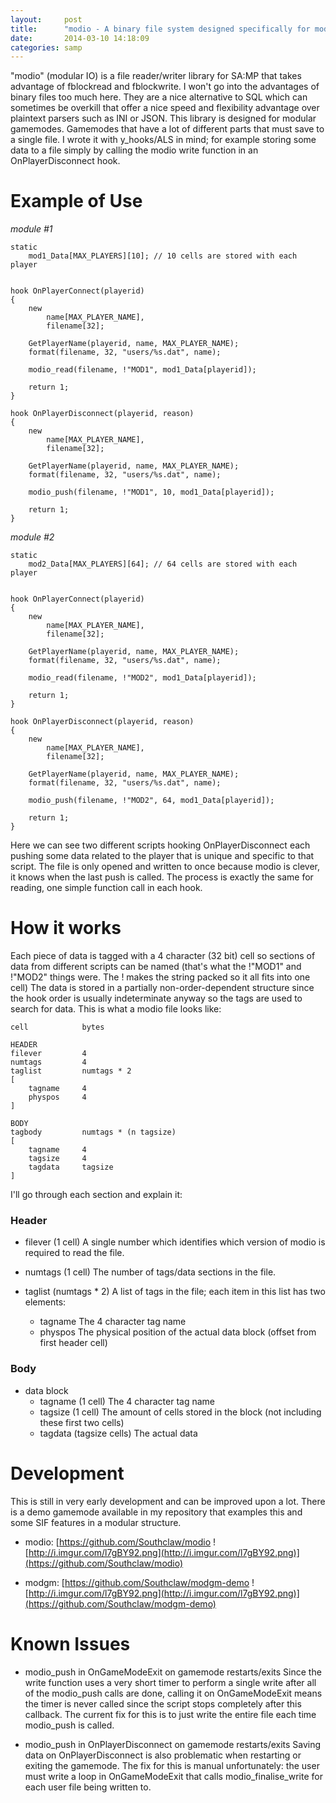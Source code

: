 ```yaml
---
layout:     post
title:      "modio - A binary file system designed specifically for modular gamemodes"
date:       2014-03-10 14:18:09
categories: samp
---
```

"modio" (modular IO) is a file reader/writer library for SA:MP that takes advantage of fblockread and fblockwrite. I won't go into the advantages of binary files too much here. They are a nice alternative to SQL which can sometimes be overkill that offer a nice speed and flexibility advantage over plaintext parsers such as INI or JSON. This library is designed for modular gamemodes. Gamemodes that have a lot of different parts that must save to a single file. I wrote it with y_hooks/ALS in mind; for example storing some data to a file simply by calling the modio write function in an OnPlayerDisconnect hook. 
<!--more-->

# Example of Use

_module #1_
    
    
    static
        mod1_Data[MAX_PLAYERS][10]; // 10 cells are stored with each player
    
    
    hook OnPlayerConnect(playerid)
    {
        new
            name[MAX_PLAYER_NAME],
            filename[32];
    
        GetPlayerName(playerid, name, MAX_PLAYER_NAME);
        format(filename, 32, "users/%s.dat", name);
    
        modio_read(filename, !"MOD1", mod1_Data[playerid]);
    
        return 1;
    }
    
    hook OnPlayerDisconnect(playerid, reason)
    {
        new
            name[MAX_PLAYER_NAME],
            filename[32];
    
        GetPlayerName(playerid, name, MAX_PLAYER_NAME);
        format(filename, 32, "users/%s.dat", name);
    
        modio_push(filename, !"MOD1", 10, mod1_Data[playerid]);
    
        return 1;
    }
    

_module #2_
    
    
    static
        mod2_Data[MAX_PLAYERS][64]; // 64 cells are stored with each player
    
    
    hook OnPlayerConnect(playerid)
    {
        new
            name[MAX_PLAYER_NAME],
            filename[32];
    
        GetPlayerName(playerid, name, MAX_PLAYER_NAME);
        format(filename, 32, "users/%s.dat", name);
    
        modio_read(filename, !"MOD2", mod1_Data[playerid]);
    
        return 1;
    }
    
    hook OnPlayerDisconnect(playerid, reason)
    {
        new
            name[MAX_PLAYER_NAME],
            filename[32];
    
        GetPlayerName(playerid, name, MAX_PLAYER_NAME);
        format(filename, 32, "users/%s.dat", name);
    
        modio_push(filename, !"MOD2", 64, mod1_Data[playerid]);
    
        return 1;
    }
    

Here we can see two different scripts hooking OnPlayerDisconnect each pushing some data related to the player that is unique and specific to that script. The file is only opened and written to once because modio is clever, it knows when the last push is called. The process is exactly the same for reading, one simple function call in each hook. 

# How it works

Each piece of data is tagged with a 4 character (32 bit) cell so sections of data from different scripts can be named (that's what the !"MOD1" and !"MOD2" things were. The ! makes the string packed so it all fits into one cell) The data is stored in a partially non-order-dependent structure since the hook order is usually indeterminate anyway so the tags are used to search for data. This is what a modio file looks like: 
    
    
    cell            bytes
    
    HEADER
    filever         4
    numtags         4
    taglist         numtags * 2
    [
        tagname     4
        physpos     4
    ]
    
    BODY
    tagbody         numtags * (n tagsize)
    [
        tagname     4
        tagsize     4
        tagdata     tagsize
    ]
    
    

I'll go through each section and explain it: 

### Header

  * filever (1 cell) A single number which identifies which version of modio is required to read the file.

  * numtags (1 cell) The number of tags/data sections in the file.

  * taglist (numtags * 2) A list of tags in the file; each item in this list has two elements: 
    * tagname The 4 character tag name
    * physpos The physical position of the actual data block (offset from first header cell)



### Body

  * data block 
    * tagname (1 cell) The 4 character tag name
    * tagsize (1 cell) The amount of cells stored in the block (not including these first two cells)
    * tagdata (tagsize cells) The actual data



# Development

This is still in very early development and can be improved upon a lot. There is a demo gamemode available in my repository that examples this and some SIF features in a modular structure. 

  * modio: [https://github.com/Southclaw/modio ![http://i.imgur.com/l7gBY92.png](http://i.imgur.com/l7gBY92.png)](https://github.com/Southclaw/modio)

  * modgm: [https://github.com/Southclaw/modgm-demo ![http://i.imgur.com/l7gBY92.png](http://i.imgur.com/l7gBY92.png)](https://github.com/Southclaw/modgm-demo)




# Known Issues

  * modio_push in OnGameModeExit on gamemode restarts/exits Since the write function uses a very short timer to perform a single write after all of the modio_push calls are done, calling it on OnGameModeExit means the timer is never called since the script stops completely after this callback. The current fix for this is to just write the entire file each time modio_push is called.

  * modio_push in OnPlayerDisconnect on gamemode restarts/exits Saving data on OnPlayerDisconnect is also problematic when restarting or exiting the gamemode. The fix for this is manual unfortunately: the user must write a loop in OnGameModeExit that calls modio_finalise_write for each user file being written to.



